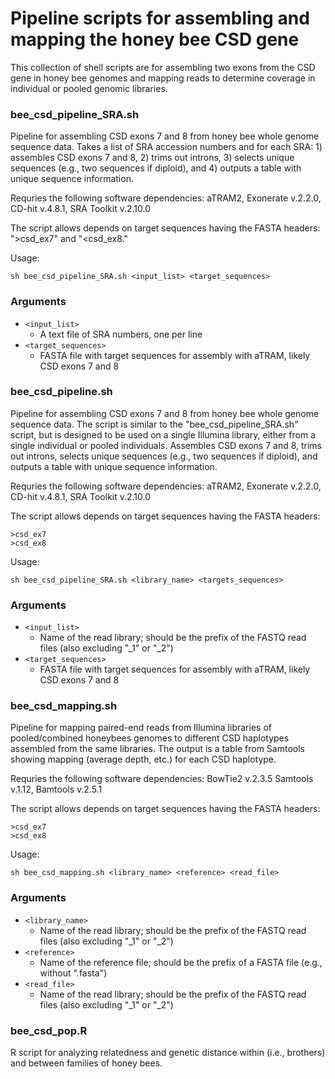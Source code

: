 # Pipeline scripts for assembling and mapping the honey bee CSD gene

This collection of shell scripts are for assembling two exons from the CSD gene in honey bee genomes and mapping reads to determine coverage in individual or pooled genomic libraries.

### bee_csd_pipeline_SRA.sh
Pipeline for assembling CSD exons 7 and 8 from honey bee whole genome sequence data. Takes a list of SRA accession numbers and for each SRA: 1) assembles CSD exons 7 and 8, 2) trims out introns, 3) selects unique sequences (e.g., two sequences if diploid), and 4) outputs a table with unique sequence information.

Requries the following software dependencies: aTRAM2, Exonerate v.2.2.0, CD-hit v.4.8.1, SRA Toolkit v.2.10.0

The script allows depends on target sequences having the FASTA headers: ">csd_ex7" and "<csd_ex8."

Usage:
```
sh bee_csd_pipeline_SRA.sh <input_list> <target_sequences>
```
### Arguments
- `<input_list>`
  - A text file of SRA numbers, one per line
- `<target_sequences>`
  - FASTA file with target sequences for assembly with aTRAM, likely CSD exons 7 and 8

### bee_csd_pipeline.sh
Pipeline for assembling CSD exons 7 and 8 from honey bee whole genome sequence data. The script is similar to the "bee_csd_pipeline_SRA.sh" script, but is designed to be used on a single Illumina library, either from a single individual or pooled individuals. Assembles CSD exons 7 and 8, trims out introns, selects unique sequences (e.g., two sequences if diploid), and outputs a table with unique sequence information.

Requries the following software dependencies: aTRAM2, Exonerate v.2.2.0, CD-hit v.4.8.1, SRA Toolkit v.2.10.0

The script allows depends on target sequences having the FASTA headers: 
```
>csd_ex7
>csd_ex8
```
Usage:
```
sh bee_csd_pipeline_SRA.sh <library_name> <targets_sequences>
```
### Arguments
- `<input_list>`
  - Name of the read library; should be the prefix of the FASTQ read files (also excluding "_1" or "_2")
- `<target_sequences>`
  - FASTA file with target sequences for assembly with aTRAM, likely CSD exons 7 and 8

### bee_csd_mapping.sh
Pipeline for mapping paired-end reads from Illumina libraries of pooled/combined honeybees genomes to different CSD haplotypes assembled from the same libraries. The output is a table from Samtools showing mapping (average depth, etc.) for each CSD haplotype.

Requries the following software dependencies: BowTie2 v.2.3.5 Samtools v.1.12, Bamtools v.2.5.1

The script allows depends on target sequences having the FASTA headers:
```
>csd_ex7
>csd_ex8
```
Usage:
```
sh bee_csd_mapping.sh <library_name> <reference> <read_file>
```
### Arguments
- `<library_name>`
  - Name of the read library; should be the prefix of the FASTQ read files (also excluding "_1" or "_2")
- `<reference>`
  - Name of the reference file; should be the prefix of a FASTA file (e.g., without ".fasta")
- `<read_file>`
  - Name of the read library; should be the prefix of the FASTQ read files (also excluding "_1" or "_2")

### bee_csd_pop.R
R script for analyzing relatedness and genetic distance within (i.e., brothers) and between families of honey bees.

